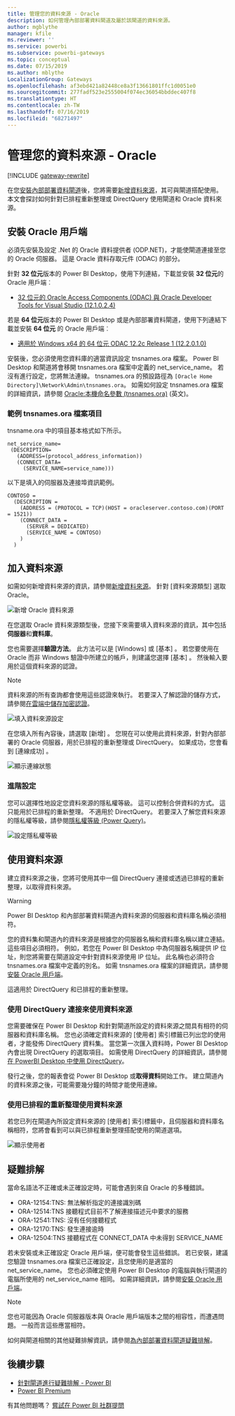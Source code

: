 ```yaml
---
title: 管理您的資料來源 - Oracle
description: 如何管理內部部署資料閘道及屬於該閘道的資料來源。
author: mgblythe
manager: kfile
ms.reviewer: ''
ms.service: powerbi
ms.subservice: powerbi-gateways
ms.topic: conceptual
ms.date: 07/15/2019
ms.author: mblythe
LocalizationGroup: Gateways
ms.openlocfilehash: af3ebd421a82448ce8a3f13661801ffc1d0051e0
ms.sourcegitcommit: 277fadf523e2555004f074ec36054bbddec407f8
ms.translationtype: HT
ms.contentlocale: zh-TW
ms.lasthandoff: 07/16/2019
ms.locfileid: "68271497"
---
```

# <a name="manage-your-data-source---oracle"></a>管理您的資料來源 - Oracle

[!INCLUDE [gateway-rewrite](includes/gateway-rewrite.md)]

在您[安裝內部部署資料閘道](/data-integration/gateway/service-gateway-install)後，您將需要[新增資料來源](service-gateway-data-sources.md#add-a-data-source)，其可與閘道搭配使用。 本文會探討如何針對已排程重新整理或 DirectQuery 使用閘道和 Oracle 資料來源。

## <a name="installing-the-oracle-client"></a>安裝 Oracle 用戶端

必須先安裝及設定 .Net 的 Oracle 資料提供者 (ODP.NET)，才能使閘道連接至您的 Oracle 伺服器。 這是 Oracle 資料存取元件 (ODAC) 的部分。

針對 **32 位元**版本的 Power BI Desktop，使用下列連結，下載並安裝 **32 位元**的 Oracle 用戶端︰

* [32 位元的 Oracle Access Components (ODAC) 與 Oracle Developer Tools for Visual Studio (12.1.0.2.4)](http://www.oracle.com/technetwork/topics/dotnet/utilsoft-086879.html)

若是 **64 位元**版本的 Power BI Desktop 或是內部部署資料閘道，使用下列連結下載並安裝 **64 位元** 的 Oracle 用戶端︰

* [適用於 Windows x64 的 64 位元 ODAC 12.2c Release 1 (12.2.0.1.0)](http://www.oracle.com/technetwork/database/windows/downloads/index-090165.html)

安裝後，您必須使用您資料庫的適當資訊設定 tnsnames.ora 檔案。 Power BI Desktop 和閘道將會移開 tnsnames.ora 檔案中定義的 net_service_name。 若沒有進行設定，您將無法連線。 tnsnames.ora 的預設路徑為 `[Oracle Home Directory]\Network\Admin\tnsnames.ora`。 如需如何設定 tnsnames.ora 檔案的詳細資訊，請參閱 [Oracle:本機命名參數 (tnsnames.ora)](https://docs.oracle.com/cd/B28359_01/network.111/b28317/tnsnames.htm) \(英文\)。

### <a name="example-tnsnamesora-file-entry"></a>範例 tnsnames.ora 檔案項目

tnsname.ora 中的項目基本格式如下所示。

```
net_service_name=
 (DESCRIPTION=
   (ADDRESS=(protocol_address_information))
   (CONNECT_DATA=
     (SERVICE_NAME=service_name)))
```

以下是填入的伺服器及連接埠資訊範例。

```
CONTOSO =
  (DESCRIPTION =
    (ADDRESS = (PROTOCOL = TCP)(HOST = oracleserver.contoso.com)(PORT = 1521))
    (CONNECT_DATA =
      (SERVER = DEDICATED)
      (SERVICE_NAME = CONTOSO)
    )
  )
```

## <a name="add-a-data-source"></a>加入資料來源

如需如何新增資料來源的資訊，請參閱[新增資料來源](service-gateway-data-sources.md#add-a-data-source)。 針對 [資料來源類型]  選取 Oracle。

![新增 Oracle 資料來源](media/service-gateway-onprem-manage-oracle/data-source-oracle.png)

在您選取 Oracle 資料來源類型後，您接下來需要填入資料來源的資訊，其中包括**伺服器**和**資料庫**。  

您也需要選擇**驗證方法**。  此方法可以是 [Windows]  或 [基本]  。  若您要使用在 Oracle 而非 Windows 驗證中所建立的帳戶，則建議您選擇 [基本]  。 然後輸入要用於這個資料來源的認證。

> [!NOTE]
> 資料來源的所有查詢都會使用這些認證來執行。 若要深入了解認證的儲存方式，請參閱[在雲端中儲存加密認證](service-gateway-data-sources.md#storing-encrypted-credentials-in-the-cloud)。

![填入資料來源設定](media/service-gateway-onprem-manage-oracle/data-source-oracle2.png)

在您填入所有內容後，請選取 [新增]  。 您現在可以使用此資料來源，針對內部部署的 Oracle 伺服器，用於已排程的重新整理或 DirectQuery。 如果成功，您會看到 [連線成功]  。

![顯示連線狀態](media/service-gateway-onprem-manage-oracle/datasourcesettings4.png)

### <a name="advanced-settings"></a>進階設定

您可以選擇性地設定您資料來源的隱私權等級。 這可以控制合併資料的方式。 這只能用於已排程的重新整理。 不適用於 DirectQuery。 若要深入了解您資料來源的隱私權等級，請參閱[隱私權等級 (Power Query)](https://support.office.com/article/Privacy-levels-Power-Query-CC3EDE4D-359E-4B28-BC72-9BEE7900B540)。

![設定隱私權等級](media/service-gateway-onprem-manage-oracle/datasourcesettings9.png)

## <a name="using-the-data-source"></a>使用資料來源

建立資料來源之後，您將可使用其中一個 DirectQuery 連接或透過已排程的重新整理，以取得資料來源。

> [!WARNING]
> Power BI Desktop 和內部部署資料閘道內資料來源的伺服器和資料庫名稱必須相符。

您的資料集和閘道內的資料來源是根據您的伺服器名稱和資料庫名稱以建立連結。 這些項目必須相符。 例如，若您在 Power BI Desktop 中為伺服器名稱提供 IP 位址，則您將需要在閘道設定中針對資料來源使用 IP 位址。 此名稱也必須符合 tnsnames.ora 檔案中定義的別名。 如需 tnsnames.ora 檔案的詳細資訊，請參閱[安裝 Oracle 用戶端](#installing-the-oracle-client)。

這適用於 DirectQuery 和已排程的重新整理。

### <a name="using-the-data-source-with-directquery-connections"></a>使用 DirectQuery 連接來使用資料來源

您需要確保在 Power BI Desktop 和針對閘道所設定的資料來源之間具有相符的伺服器和資料庫名稱。 您也必須確定資料來源的 [使用者]  索引標籤已列出您的使用者，才能發佈 DirectQuery 資料集。 當您第一次匯入資料時，Power BI Desktop 內會出現 DirectQuery 的選取項目。 如需使用 DirectQuery 的詳細資訊，請參閱[在 PowerBI Desktop 中使用 DirectQuery](desktop-use-directquery.md)。

發行之後，您的報表會從 Power BI Desktop 或**取得資料**開始工作。 建立閘道內的資料來源之後，可能需要幾分鐘的時間才能使用連線。

### <a name="using-the-data-source-with-scheduled-refresh"></a>使用已排程的重新整理使用資料來源

若您已列在閘道內所設定資料來源的 [使用者]  索引標籤中，且伺服器和資料庫名稱相符，您將會看到可以與已排程重新整理搭配使用的閘道選項。

![顯示使用者](media/service-gateway-onprem-manage-oracle/powerbi-gateway-enterprise-schedule-refresh.png)

## <a name="troubleshooting"></a>疑難排解

當命名語法不正確或未正確設定時，可能會遇到來自 Oracle 的多種錯誤。

* ORA-12154:TNS: 無法解析指定的連接識別碼  
* ORA-12514:TNS 接聽程式目前不了解連接描述元中要求的服務  
* ORA-12541:TNS: 沒有任何接聽程式  
* ORA-12170:TNS: 發生連接逾時  
* ORA-12504:TNS 接聽程式在 CONNECT_DATA 中未得到 SERVICE_NAME  

若未安裝或未正確設定 Oracle 用戶端，便可能會發生這些錯誤。 若已安裝，建議您驗證 tnsnames.ora 檔案已正確設定，且您使用的是適當的 net_service_name。 您也必須確定使用 Power BI Desktop 的電腦與執行閘道的電腦所使用的 net_service_name 相同。 如需詳細資訊，請參閱[安裝 Oracle 用戶端](#installing-the-oracle-client)。

> [!NOTE]
> 您也可能因為 Oracle 伺服器版本與 Oracle 用戶端版本之間的相容性，而遭遇問題。 一般而言這些應當相符。

如何與閘道相關的其他疑難排解資訊，請參閱[為內部部署資料閘道疑難排解](/data-integration/gateway/service-gateway-tshoot)。

## <a name="next-steps"></a>後續步驟

* [針對閘道進行疑難排解 - Power BI](service-gateway-onprem-tshoot.md)
* [Power BI Premium](service-premium.md)

有其他問題嗎？ [嘗試在 Power BI 社群提問](http://community.powerbi.com/)

